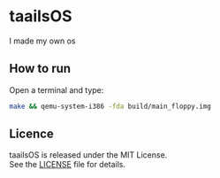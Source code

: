 # taailsOS
I made my own os

## How to run
Open a terminal and type:
```bash
make && qemu-system-i386 -fda build/main_floppy.img
```

## Licence
taailsOS is released under the MIT License.  
See the [LICENSE](./LICENSE) file for details.